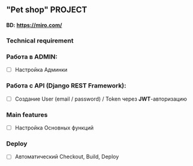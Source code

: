 ## "Pet shop" PROJECT
#### BD:     https://miro.com/

### Technical requirement

### Работа в ADMIN:
- [ ] Настройка Админки


### Работа с API (Django REST Framework):
- [ ] Создание User (email / password) / Token через **JWT**-авторизацию


### Main features
- [ ] Настройка Основных функций


### Deploy
- [ ] Автоматический Checkout, Build, Deploy

